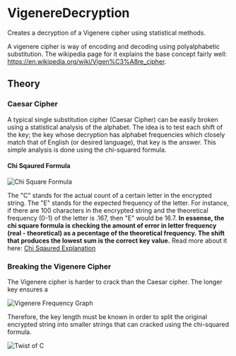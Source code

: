 # VigenereDecryption
Creates a decryption of a Vigenere cipher using statistical methods. 

A vigenere cipher is way of encoding and decoding using polyalphabetic substitution.  The wikipedia page for it explains 
the base concept fairly well: https://en.wikipedia.org/wiki/Vigen%C3%A8re_cipher.

## Theory

### Caesar Cipher

A typical single substitution cipher (Caesar Cipher) can be easily broken using a statistical analysis of the alphabet. The idea is to test each shift
of the key; the key whose decryption has alphabet frequencies which closely match that of English (or desired language), that key is the answer.
This simple analysis is done using the chi-squared formula.

#### Chi Sqaured Formula

![Chi Square Formula](http://practicalcryptography.com/media/latex/a84276327c1973a55df72cf4432ba17ca75231ac-11pt.png)

The "C" stands for the actual count of a certain letter in the encrypted string.  The "E" stands for the expected frequency of the letter.  For instance, if there are
100 characters in the encrypted string and the theoretical frequency (0-1) of the letter is .167, then "E" would be 16.7. **In essense, 
the chi square formula is checking the amount of error in letter frequency (real - theoretical) as a pecentage of the theoretical frequency. The shift that produces 
the lowest sum is the correct key value.**  Read more about it here: [Chi Sqaured Explanation](http://practicalcryptography.com/cryptanalysis/text-characterisation/chi-squared-statistic/)

### Breaking the Vigenere Cipher

The Vigenere cipher is harder to crack than the Caesar cipher.  The longer key ensures a  

![Vigenere Frequency Graph](https://sites.google.com/site/kidicrypt/vigenere-cipher/Vigf1.png?attredirects=0)

Therefore, the key length must be known in order to split the original encrypted string into smaller strings that can cracked using the chi-squared formula.

![Twist of C](https://i.imgur.com/dZszhLF.jpg)
